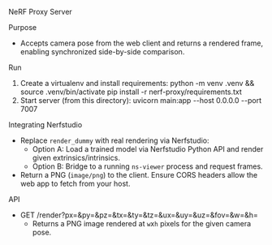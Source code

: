 NeRF Proxy Server

Purpose
- Accepts camera pose from the web client and returns a rendered frame, enabling synchronized side-by-side comparison.

Run
1) Create a virtualenv and install requirements:
   python -m venv .venv && source .venv/bin/activate
   pip install -r nerf-proxy/requirements.txt
2) Start server (from this directory):
   uvicorn main:app --host 0.0.0.0 --port 7007

Integrating Nerfstudio
- Replace `render_dummy` with real rendering via Nerfstudio:
  - Option A: Load a trained model via Nerfstudio Python API and render given extrinsics/intrinsics.
  - Option B: Bridge to a running `ns-viewer` process and request frames.
- Return a PNG (`image/png`) to the client. Ensure CORS headers allow the web app to fetch from your host.

API
- GET /render?px=&py=&pz=&tx=&ty=&tz=&ux=&uy=&uz=&fov=&w=&h=
  - Returns a PNG image rendered at `w`x`h` pixels for the given camera pose.
